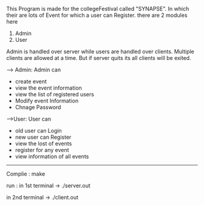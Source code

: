 
This Program is made for the collegeFestival called "SYNAPSE".
In which their are lots of Event for which a user can Register.
there are 2 modules here
1. Admin
2. User

Admin is handled over server while users are handled over clients.
Multiple clients are allowed at a time.
But if server quits its all clients will be exited.

--> Admin:
Admin can 
  - create event
  - view the event information
  - view the list of registered users
  - Modify event Information
  - Chnage Password


-->User:
User can 
  - old user can Login
  - new user can Register
  - view the lost of events
  - register for any event
  - view information of all events

-------------------------------------------------------------------

Complie : make

run :
in 1st terminal -> ./server.out <port>

in 2nd terminal -> ./client.out <host> <port>
